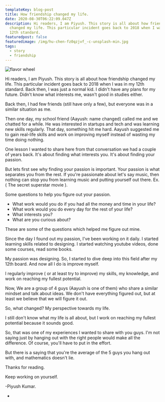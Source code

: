 ```yaml
---
templateKey: blog-post
title: How friendship changed my life.
date: 2020-08-30T06:22:09.047Z
description: Hi readers, I am Piyush. This story is all about how friendship
  changed my life. This particular incident goes back to 2018 when I was in my
  12th standard.
featuredpost: false
featuredimage: /img/hu-chen-fz0qzjvf_-c-unsplash-min.jpg
tags:
  - story
  - friendship
---
```

![flavor wheel](/img/flavor_wheel.jpg)

Hi readers, I am Piyush. This story is all about how friendship changed my life. This particular incident goes back to 2018 when I was in my 12th standard. Back then, I was just a normal kid. I didn't have any plans for my future. Didn't know what interests me, wasn't good in studies either.

Back then, I had few friends (still have only a few), but everyone was in a similar situation as me.

Then one day, my school friend (Aayush: name changed) called me and we chatted for a while. He was interested in startups and tech and was learning new skills regularly. That day, something hit me hard. Aayush suggested me to gain real-life skills and work on improving myself instead of wasting my time doing nothing.



One lesson I wanted to share here from that conversation we had a couple of years back. It's about finding what interests you. It's about finding your passion.



But lets first see why finding your passion is important. Your passion is what separates you from the rest. If you're passionate about let's say music, then nothing can stop you from learning music and putting yourself out there. Ex. ( The secret superstar movie ).

Some questions to help you figure out your passion.

* What work would you do if you had all the money and time in your life?
* What work would you do every day for the rest of your life?
* What interests you?
* What are you curious about?

These are some of the questions which helped me figure out mine.



Since the day I found out my passion, I've been working on it daily. I started learning skills related to designing. I started watching youtube videos, done some courses, read some books.

My passion was designing. So, I started to dive deep into this field after my 12th board. And now all I do is improve myself.

I regularly improve ( or at least try to improve) my skills, my knowledge, and work on reaching my fullest potential.



Now, We are a group of 4 guys (Aayush is one of them) who share a similar mindset and talk about ideas. We don't have everything figured out, but at least we believe that we will figure it out.



So, what changed? My perspective towards my life.

I still don't know what my life is all about, but I work on reaching my fullest potential because it sounds good.



So, that was one of my experiences I wanted to share with you guys. I'm not saying just by hanging out with the right people would make all the difference. Of course, you'll have to put in the effort.

But there is a saying that you're the average of the 5 guys you hang out with, and mathematics doesn't lie.



Thanks for reading.

Keep working on yourself.

\-Piyush Kumar.

*